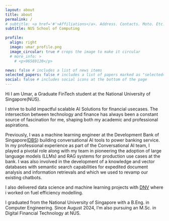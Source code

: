 ```yaml
---
layout: about
title: about
permalink: /
# subtitle: <a href='#'>Affiliations</a>. Address. Contacts. Moto. Etc.
subtitle: NUS School of Computing

profile:
  align: right
  image: umar_profile.png
  image_circular: true # crops the image to make it circular
  # more_info: >
    # <p>96569120</p>

news: false # includes a list of news items
selected_papers: false # includes a list of papers marked as "selected={true}"
social: false # includes social icons at the bottom of the page
---
```


Hi I am Umar, a Graduate FinTech student at the National University of Singapore(NUS).

I strive to build impactful scalable AI Solutions for financial usecases. The intersection between technology and finance has always been a constant source of fascination for me, shaping both my academic and professional aspirations.

Previously, I was a machine learning engineer at the Development Bank of Singapore([DBS](https://www.dbs.com.sg/index/default.page)) building conversational AI tools to power banking service. In my professional experience as part of the Conversational AI team, I played a pivotal role along with my team in pioneering the adoption of large language models (LLMs) and RAG systems for production use cases at the bank. I was also involved in the development of a knowledge and vector databases with semantic search capabilities for expedited document analysis and information retrievals and which we used to revamp our existing chatbots. 

I also delivered data science and machine learning projects with [DNV](https://www.dnv.sg/) where i worked on fuel efficiency modelling.

I graduated from the National University of Singapore with a B.Eng. in Computer Engineering. Since August 2024, I’m also pursuing an M.Sc. in Digital Financial Technology at NUS.

<!-- Write your biography here. Tell the world about yourself. Link to your favorite [subreddit](http://reddit.com). You can put a picture in, too. The code is already in, just name your picture `prof_pic.jpg` and put it in the `img/` folder.

Put your address / P.O. box / other info right below your picture. You can also disable any of these elements by editing `profile` property of the YAML header of your `_pages/about.md`. Edit `_bibliography/papers.bib` and Jekyll will render your [publications page](/al-folio/publications/) automatically.

Link to your social media connections, too. This theme is set up to use [Font Awesome icons](https://fontawesome.com/) and [Academicons](https://jpswalsh.github.io/academicons/), like the ones below. Add your Facebook, Twitter, LinkedIn, Google Scholar, or just disable all of them. -->
